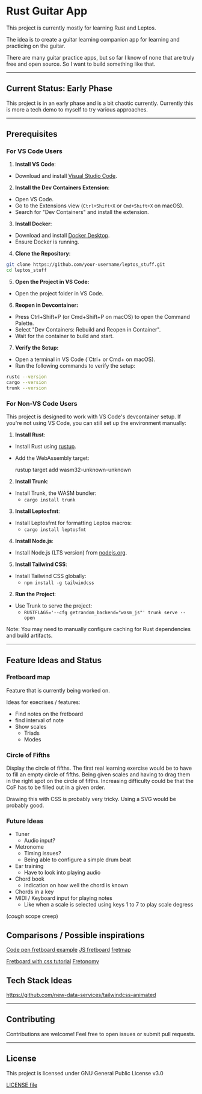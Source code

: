 # Rust Guitar App

This project is currently mostly for learning Rust and Leptos.

The idea is to create a guitar learning companion app for learning and practicing on the guitar.

There are many guitar practice apps, but so far I know of none that are truly free and open source. So I want to build something like that.

---

## Current Status: Early Phase

This project is in an early phase and is a bit chaotic currently. Currently this is more a tech demo to myself to try various approaches.

---

## Prerequisites

### For VS Code Users

1. **Install VS Code**:
- Download and install [Visual Studio Code](https://code.visualstudio.com/).

2. **Install the Dev Containers Extension**:
- Open VS Code.
- Go to the Extensions view (`Ctrl+Shift+X` or `Cmd+Shift+X` on macOS).
- Search for "Dev Containers" and install the extension.

3. **Install Docker**:
- Download and install [Docker Desktop](https://www.docker.com/products/docker-desktop/).
- Ensure Docker is running.

4. **Clone the Repository**:
```sh
git clone https://github.com/your-username/leptos_stuff.git
cd leptos_stuff
```

5. **Open the Project in VS Code:**
- Open the project folder in VS Code.

6. **Reopen in Devcontainer:**

- Press Ctrl+Shift+P (or Cmd+Shift+P on macOS) to open the Command Palette.
- Select "Dev Containers: Rebuild and Reopen in Container".
- Wait for the container to build and start.

7. **Verify the Setup:**

- Open a terminal in VS Code (`Ctrl+ or Cmd+ on macOS).
- Run the following commands to verify the setup:

```sh
rustc --version
cargo --version
trunk --version
```

### For Non-VS Code Users

This project is designed to work with VS Code's devcontainer setup. If you're not using VS Code, you can still set up the environment manually:

1. **Install Rust**:
    
- Install Rust using [rustup](vscode-file://vscode-app/c:/Users/mario/AppData/Local/Programs/Microsoft%20VS%20Code/resources/app/out/vs/code/electron-sandbox/workbench/workbench.html).
- Add the WebAssembly target:
  
  rustup target add wasm32-unknown-unknown
        
2. **Install Trunk**:

- Install Trunk, the WASM bundler:  
  - `cargo install trunk`
        
3. **Install Leptosfmt**:
- Install Leptosfmt for formatting Leptos macros:
  - `cargo install leptosfmt`
        
4. **Install Node.js**:
   
- Install Node.js (LTS version) from [nodejs.org](vscode-file://vscode-app/c:/Users/mario/AppData/Local/Programs/Microsoft%20VS%20Code/resources/app/out/vs/code/electron-sandbox/workbench/workbench.html).


5. **Install Tailwind CSS**:

- Install Tailwind CSS globally:
  - `npm install -g tailwindcss`
    
2. **Run the Project**:

- Use Trunk to serve the project:
  - `RUSTFLAGS='--cfg getrandom_backend="wasm_js"' trunk serve --open`
        

Note: You may need to manually configure caching for Rust dependencies and build artifacts.

---

## Feature Ideas and Status

### Fretboard map

Feature that is currently being worked on.

Ideas for execrises / features:

- Find notes on the fretboard
- find interval of note
- Show scales
  - Triads
  - Modes

### Circle of Fifths


Display the circle of fifths. 
The first real learning exercise would be to have to fill an empty circle of fifths.
Being given scales and having to drag them in the right spot on the circle of fifths.
Increasing difficulty could be that the CoF has to be filled out in a given order.

Drawing this with CSS is probably very tricky. Using a SVG would be probably good.

### Future Ideas

- Tuner 
  - Audio input?
- Metronome
  - Timing issues?
  - Being able to configure a simple drum beat
- Ear training
  - Have to look into playing audio
- Chord book
  - indication on how well the chord is known
- Chords in a key
- MIDI / Keyboard input for playing notes
  - Like when a scale is selected using keys 1 to 7 to play scale degress

(*cough* scope creep)

## Comparisons / Possible inspirations

[Code pen fretboard example](https://codepen.io/DreySkee/pen/bddpqM)
[JS fretboard](https://github.com/metaescape/js-fretboard)
[fretmap](https://fretmap.app/)

[Fretboard with css tutorial](https://www.youtube.com/watch?v=C6VLedW5Dwk&list=PLXAhCH9FJ8zViqdqhsSP7iyCrVDoUGb3P&index=2)
[Fretonomy](https://www.fretonomy.com/)

## Tech Stack Ideas

https://github.com/new-data-services/tailwindcss-animated


---

## Contributing

Contributions are welcome! Feel free to open issues or submit pull requests.

---

## License

This project is licensed under GNU General Public License v3.0

[LICENSE file](./LICENSE)

